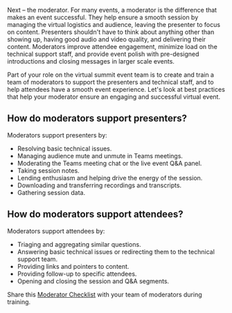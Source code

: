 Next – the moderator. For many events, a moderator is the difference that makes an event successful. They help ensure a smooth session by managing the virtual logistics and audience, leaving the presenter to focus on content. Presenters shouldn't have to think about anything other than showing up, having good audio and video quality, and delivering their content. Moderators improve attendee engagement, minimize load on the technical support staff, and provide event polish with pre-designed introductions and closing messages in larger scale events.

Part of your role on the virtual summit event team is to create and train a team of moderators to support the presenters and technical staff, and to help attendees have a smooth event experience. Let's look at best practices that help your moderator ensure an engaging and successful virtual event.

## How do moderators support presenters?

Moderators support presenters by:

- Resolving basic technical issues.
- Managing audience mute and unmute in Teams meetings.
- Moderating the Teams meeting chat or the live event Q&A panel.
- Taking session notes.
- Lending enthusiasm and helping drive the energy of the session.
- Downloading and transferring recordings and transcripts.
- Gathering session data.

## How do moderators support attendees?

Moderators support attendees by:

- Triaging and aggregating similar questions.
- Answering basic technical issues or redirecting them to the technical support team.
- Providing links and pointers to content.
- Providing follow-up to specific attendees.
- Opening and closing the session and Q&A segments.

Share this [Moderator Checklist](https://aka.ms/VEModeratorGuide) with your team of moderators during training.
